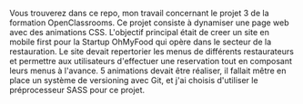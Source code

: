 Vous trouverez dans ce repo, mon travail concernant le projet 3 de la formation OpenClassrooms.
Ce projet consiste à dynamiser une page web avec des animations CSS.
L'objectif principal était de creer un site en mobile first pour la Startup OhMyFood qui opère dans le secteur de la restauration.
Le site devait repertorier les menus de différents restaurateurs et permettre aux utilisateurs d'effectuer une reservation tout en composant leurs menus à l'avance.
5 animations devait être réaliser, il fallait mêtre en place un système de versioning avec Git, et j'ai choisis d'utiliser le préprocesseur SASS pour ce projet.
